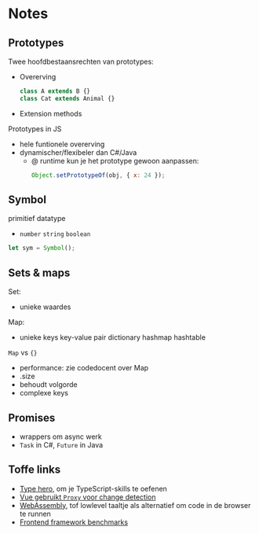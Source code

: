 # Notes

## Prototypes

Twee hoofdbestaansrechten van prototypes:
- Overerving
  ```js
  class A extends B {}
  class Cat extends Animal {}
  ```
- Extension methods

Prototypes in JS

- hele funtionele overerving
- dynamischer/flexibeler dan C#/Java
  - @ runtime kun je het prototype gewoon aanpassen:
    ```js
    Object.setPrototypeOf(obj, { x: 24 });
    ```


## Symbol

primitief datatype
- `number` `string` `boolean`

```js
let sym = Symbol();
```

## Sets & maps

Set: 
- unieke waardes

Map:
- unieke keys  key-value pair  dictionary hashmap hashtable

`Map` vs `{}`
- performance: zie codedocent over Map
- .size
- behoudt volgorde
- complexe keys

## Promises

- wrappers om async werk
- `Task` in C#, `Future` in Java

## Toffe links

- [Type hero](https://typehero.dev/explore), om je TypeScript-skills te oefenen
- [Vue gebruikt `Proxy` voor change detection](https://vuejs.org/guide/extras/reactivity-in-depth.html#how-reactivity-works-in-vue)
- [WebAssembly](https://developer.mozilla.org/en-US/docs/WebAssembly/Guides/Understanding_the_text_format), tof lowlevel taaltje als alternatief om code in de browser te runnen
- [Frontend framework benchmarks](https://github.com/krausest/js-framework-benchmark)
